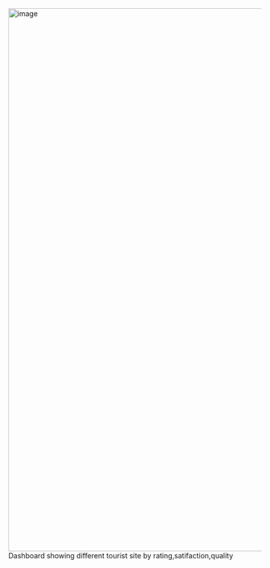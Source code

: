 <img width="1920" height="1080" alt="image" src="https://github.com/user-attachments/assets/c5d21429-adf1-48d3-ab5b-3fc2aec924a3" />
Dashboard showing different tourist site by rating,satifaction,quality 
